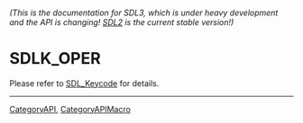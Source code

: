 ###### (This is the documentation for SDL3, which is under heavy development and the API is changing! [SDL2](https://wiki.libsdl.org/SDL2/) is the current stable version!)
# SDLK_OPER

Please refer to [SDL_Keycode](SDL_Keycode) for details.

----
[CategoryAPI](CategoryAPI), [CategoryAPIMacro](CategoryAPIMacro)

